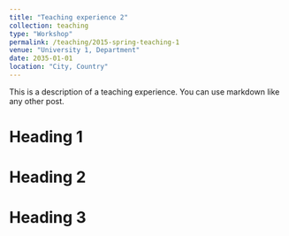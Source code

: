 ```yaml
---
title: "Teaching experience 2"
collection: teaching
type: "Workshop"
permalink: /teaching/2015-spring-teaching-1
venue: "University 1, Department"
date: 2035-01-01
location: "City, Country"
---
```


This is a description of a teaching experience. You can use markdown like any other post.

Heading 1
======

Heading 2
======

Heading 3
======
